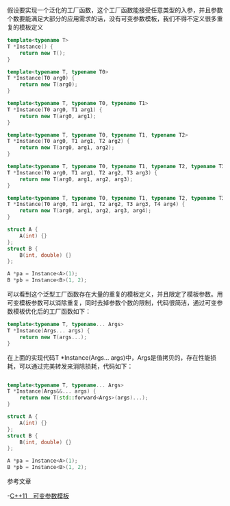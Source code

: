 
假设要实现一个泛化的工厂函数，这个工厂函数能接受任意类型的入参，并且参数个数要能满足大部分的应用需求的话，没有可变参数模板，我们不得不定义很多重复的模板定义

```cpp
template<typename T>
T *Instance() {
    return new T();
}

template<typename T, typename T0>
T *Instance(T0 arg0) {
    return new T(arg0);
}

template<typename T, typename T0, typename T1>
T *Instance(T0 arg0, T1 arg1) {
    return new T(arg0, arg1);
}

template<typename T, typename T0, typename T1, typename T2>
T *Instance(T0 arg0, T1 arg1, T2 arg2) {
    return new T(arg0, arg1, arg2);
}

template<typename T, typename T0, typename T1, typename T2, typename T3>
T *Instance(T0 arg0, T1 arg1, T2 arg2, T3 arg3) {
    return new T(arg0, arg1, arg2, arg3);
}

template<typename T, typename T0, typename T1, typename T2, typename T3, typename T4>
T *Instance(T0 arg0, T1 arg1, T2 arg2, T3 arg3, T4 arg4) {
    return new T(arg0, arg1, arg2, arg3, arg4);
}

struct A {
    A(int) {}
};
struct B {
    B(int, double) {}
};

A *pa = Instance<A>(1);
B *pb = Instance<B>(1, 2);

```

可以看到这个泛型工厂函数存在大量的重复的模板定义，并且限定了模板参数。用可变模板参数可以消除重复，同时去掉参数个数的限制，代码很简洁，通过可变参数模板优化后的工厂函数如下：

```cpp
template<typename T, typename... Args>
T *Instance(Args... args) {
    return new T(args...);
}

```

在上面的实现代码T *Instance(Args... args)中，Args是值拷贝的，存在性能损耗，可以通过完美转发来消除损耗，代码如下：

```cpp

template<typename T, typename... Args>
T *Instance(Args&&... args) {
    return new T(std::forward<Args>(args)...);
}

struct A {
    A(int) {}
};
struct B {
    B(int, double) {}
};

A *pa = Instance<A>(1);
B *pb = Instance<B>(1, 2);

```

参考文章

-[C++11　可变参数模板](https://www.cnblogs.com/S1mpleBug/p/16834298.html#%E5%8F%AF%E5%8F%98%E5%8F%82%E6%95%B0%E7%B1%BB%E6%A8%A1%E6%9D%BF)
